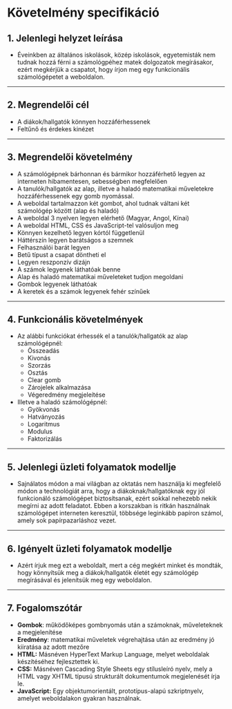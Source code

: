# Követelmény specifikáció

## 1. Jelenlegi helyzet leírása

* Éveinkben az általános iskolások, közép iskolások, egyetemisták nem tudnak hozzá férni a számológpéhez matek dolgozatok megírásakor, ezért megkérjük a csapatot, hogy írjon meg egy funkcionális számológépetet a weboldalon.
---
## 2. Megrendelői cél
* A diákok/hallgatók könnyen hozzáférhessenek
* Feltűnő és érdekes kinézet
---
## 3. Megrendelői követelmény
* A számológépnek bárhonnan és bármikor hozzáférhető legyen az interneten hibamentesen, sebességben megfelelően
* A tanulók/hallgatók az alap, illetve a haladó matematikai műveletekre hozzáférhessenek egy gomb nyomással.
* A weboldal tartalmazzon két gombot, ahol tudnak váltani két számológép között (alap és haladó)
* A weboldal 3 nyelven legyen elérhető (Magyar, Angol, Kínai)
* A weboldal HTML, CSS és JavaScript-tel valósuljon meg
* Könnyen kezelhető legyen kórtól függetlenül
* Háttérszín legyen barátságos a szemnek
* Felhasználói barát legyen
* Betű típust a csapat döntheti el
* Legyen reszponzív dizájn
* A számok legyenek láthatóak benne
* Alap és haladó matematikai műveleteket tudjon megoldani
* Gombok legyenek láthatóak
* A keretek és a számok legyenek fehér színűek
---
## 4. Funkcionális követelmények
* Az alábbi funkciókat érhessék el a tanulók/hallgatók az alap számológépnél:
    * Összeadás
    * Kivonás
    * Szorzás
    * Osztás
    * Clear gomb
    * Zárojelek alkalmazása
    * Végeredmény megjeleítése
* Illetve a haladó számológépnél:
    * Gyökvonás
    * Hatványozás
    * Logaritmus
    * Modulus
    * Faktorizálás
---
## 5. Jelenlegi üzleti folyamatok modellje
* Sajnálatos módon a mai világban az oktatás nem használja ki megfelelő módon a technológiát arra, hogy a diákoknak/hallgatóknak egy jól funkcionáló számológépet biztosítsanak, ezért sokkal nehezebb nekik megírni az adott feladatot.
Ebben a korszakban is ritkán használnak számológépet interneten keresztül, többsége leginkább papíron számol, amely sok papírpazarláshoz vezet.
---
## 6. Igényelt üzleti folyamatok modellje
* Azért írjuk meg ezt a weboldalt, mert a cég megkért minket és mondták, hogy könnyítsük meg a diákok/hallgatók életét egy számológép megírásával és jelenítsük meg egy weboldalon.
---
## 7. Fogalomszótár
* **Gombok**: működőképes gombnyomás után a számoknak, műveleteknek a megjelenítése
* **Eredmény**: matematikai műveletek végrehajtása után az eredmény jó kiiratása az adott mezőre
* **HTML:**
Másnéven HyperText Markup Language, melyet weboldalak készítéséhez fejlesztettek ki.
* **CSS:**
Másnéven Cascading Style Sheets egy stílusleíró nyelv, mely a HTML vagy XHTML típusú strukturált dokumentumok megjelenését írja le.
* **JavaScript:**
Egy objektumorientált, prototípus-alapú szkriptnyelv, amelyet weboldalakon gyakran használnak.